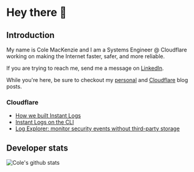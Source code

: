 # Hey there 👋

## Introduction

My name is Cole MacKenzie and I am a Systems Engineer @ Cloudflare working on making the Internet faster, safer, and more reliable. 

If you are trying to reach me, send me a message on [LinkedIn](https://linkedin.com/in/cole-mackenzie).

While you're here, be sure to checkout my [personal](https://mirio.dev) and [Cloudflare](https://blog.cloudflare.com/author/cole/) blog posts. 


### Cloudflare

- [How we built Instant Logs](https://blog.cloudflare.com/how-we-built-instant-logs/)
- [Instant Logs on the CLI](https://blog.cloudflare.com/instant-logs-on-the-command-line/)
- [Log Explorer: monitor security events without third-party storage](https://blog.cloudflare.com/log-explorer)

## Developer stats

![Cole's github stats](https://github-readme-stats.vercel.app/api?username=cmackenzie1&show_icons=true)
